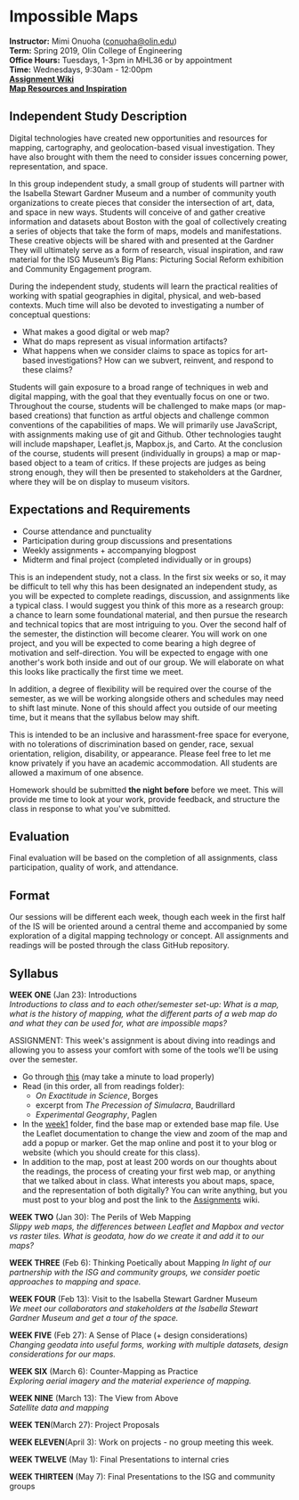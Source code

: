 # Impossible Maps

**Instructor:** Mimi Onuoha  (conuoha@olin.edu)  
**Term:** Spring 2019, Olin College of Engineering      
**Office Hours:** Tuesdays, 1-3pm in MHL36 or by appointment   
**Time:** Wednesdays, 9:30am - 12:00pm   
**[Assignment Wiki](https://github.com/MimiOnuoha/Impossible-Maps/wiki/Assignments)**  
**[Map Resources and Inspiration](https://github.com/MimiOnuoha/Impossible-Maps/wiki/Map-Examples)** 

## Independent Study Description 

Digital technologies have created new opportunities and resources for mapping, cartography, and geolocation-based visual investigation. They have also brought with them the need to consider issues concerning power, representation, and space.

In this group independent study, a small group of students will partner with the Isabella Stewart Gardner Museum and a number of community youth organizations to create pieces that consider the intersection of art, data, and space in new ways. Students will conceive of and gather creative information and datasets about Boston with the goal of collectively creating a series of objects that take the form of maps, models and manifestations. These creative objects will be shared with and presented at the Gardner They will ultimately serve as a form of research, visual inspiration, and raw material for the ISG Museum’s Big Plans: Picturing Social Reform exhibition and Community Engagement program.

During the independent study, students  will learn the practical realities of working with spatial geographies in digital, physical, and web-based contexts. Much time will also be devoted to investigating a number of conceptual questions: 

- What makes a good digital or web map? 
- What do maps represent as visual information artifacts? 
- What happens when we consider claims to space as topics for art-based investigations? How can we subvert, reinvent, and respond to these claims?  

Students will gain exposure to a broad range of techniques in web and digital mapping, with the goal that they eventually focus on one or two. Throughout the course, students will be challenged to make maps (or map-based creations) that function as artful objects and challenge common conventions of the capabilities of maps. We will primarily use JavaScript, with assignments making use of git and Github. Other technologies taught will include mapshaper, Leaflet.js, Mapbox.js, and Carto. At the conclusion of the course, students will present (individually in groups) a map or map-based object to a team of critics. If these projects are judges as being strong enough, they will then be presented to stakeholders at the Gardner, where they will be on display to museum visitors.

## Expectations and Requirements
- Course attendance and punctuality 
- Participation during group discussions and presentations
- Weekly assignments + accompanying blogpost  
- Midterm and final project (completed individually or in groups)

This is an independent study, not a class. In the first six weeks or so, it may be difficult to tell why this has been designated an independent study, as you will be expected to complete readings, discussion, and assignments like a typical class. I would suggest you think of this more as a research group: a chance to learn some foundational material, and then pursue the research and technical topics that are most intriguing to you. Over the second half of the semester, the distinction will become clearer. You will work on one project, and you will be expected to come bearing  a high degree of motivation and self-direction. You will be expected to engage with one another's work both inside and out of our group. We will elaborate on what this looks like practically the first time we meet. 

In addition, a degree of flexibility will be required over the course of the semester, as we will be working alongside others and schedules may need to shift last minute. None of this should affect you outside of our meeting time, but it means that the syllabus below may shift. 

This is intended to be an inclusive and harassment-free space for everyone, with no tolerations of discrimination based on gender, race, sexual orientation, religion, disability, or appearance. Please feel free to let me know privately if you have an academic accommodation.  All students are allowed a maximum of one absence. 

Homework should be submitted  **the night before** before we meet. This will provide me time to look at your work, provide feedback, and structure the class in response to what you've submitted. 


## Evaluation
Final evaluation will be based on the completion of all assignments, class participation, quality of work, and attendance. 

## Format 
Our sessions will be different each week, though each week in the first half of the IS will be oriented around a central theme and accompanied by some exploration of a digital mapping technology or concept. All assignments and readings will be posted through the class GitHub repository.

## Syllabus
**WEEK ONE** (Jan 23): Introductions      
*Introductions to class and to each other/semester set-up:  What is a map, what is the history of mapping, what the different parts of a web map do and what they can be used for, what are impossible maps?* 

ASSIGNMENT: 
This week's assignment is about diving into readings and allowing you to assess your comfort with some of the tools we'll be using over the semester. 

  - Go through [this](http://maptime.io/anatomy-of-a-web-map/#0) (may take a minute to load properly)
  - Read (in this order, all from readings folder):
    - *On Exactitude in Science*, Borges 
    - excerpt from *The Precession of Simulacra*, Baudrillard
    - *Experimental Geography*, Paglen  
  - In the [week1](https://github.com/MimiOnuoha/Impossible-Maps/tree/master/week1) folder, find the  base map or extended base map file. Use the Leaflet documentation to change the view and zoom of the map and add a popup or marker. Get the map online and post it to your blog or website (which you should create for this class). 
  - In addition to the map, post at least 200 words on our thoughts about the readings, the process of creating your first web map, or anything that we talked about in class. What interests you about maps, space, and the representation of both digitally? You can write anything, but you must post to your blog and post the link to the [Assignments](https://github.com/MimiOnuoha/Impossible-Maps/wiki/Assignments) wiki. 

**WEEK TWO**  (Jan 30):  The Perils of Web Mapping    
*Slippy web maps, the differences between Leaflet and Mapbox and vector vs raster tiles.  What is geodata, how do we create it and add it to our maps?* 

**WEEK THREE** (Feb 6): Thinking Poetically about Mapping
*In light of our partnership with the ISG and community groups, we consider poetic approaches to mapping and space.*

**WEEK FOUR** (Feb 13): Visit to the Isabella Stewart Gardner Museum   
*We meet our collaborators and stakeholders at the Isabella Stewart Gardner Museum and get a tour of the space.*

**WEEK FIVE** (Feb 27): A Sense of Place (+ design considerations)  
*Changing geodata into useful forms, working with multiple datasets, design considerations for our maps.*

**WEEK SIX** (March 6): Counter-Mapping as Practice   
*Exploring aerial imagery and the material experience of mapping.* 

**WEEK NINE** (March 13): The View from Above    
*Satellite data and mapping* 

**WEEK TEN**(March 27): Project Proposals     

**WEEK ELEVEN**(April 3): Work on projects - no group meeting this week. 

**WEEK TWELVE** (May 1): Final Presentations  to internal cries 

**WEEK THIRTEEN** (May 7): Final Presentations to the ISG and community groups 




